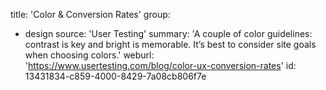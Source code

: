 title: 'Color & Conversion Rates'
group:
  - design
source: 'User Testing'
summary: 'A couple of color guidelines: contrast is key and bright is memorable. It’s best to consider site goals when choosing colors.'
weburl: 'https://www.usertesting.com/blog/color-ux-conversion-rates'
id: 13431834-c859-4000-8429-7a08cb806f7e
